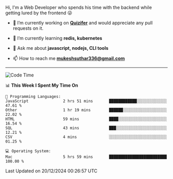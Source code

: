 Hi, I'm a Web Developer who spends his time with the backend while getting lured by the frontend 😜

- 🔭 I’m currently working on **[Quizifer](https://github.com/SutharMukesh/Quizifer/)** and would appreciate any pull requests on it.

- 🌱 I’m currently learning **redis, kubernetes**

- 💬 Ask me about **javascript, nodejs, CLI tools**

- 📫 How to reach me **mukeshsuthar336@gmail.com**

---
<!--START_SECTION:waka-->
![Code Time](http://img.shields.io/badge/Code%20Time-3%2C209%20hrs%2021%20mins-blue)

📊 **This Week I Spent My Time On** 

```text
💬 Programming Languages: 
JavaScript               2 hrs 51 mins       ████████████░░░░░░░░░░░░░   47.61 % 
Other                    1 hr 19 mins        ██████░░░░░░░░░░░░░░░░░░░   22.02 % 
HTML                     59 mins             ████░░░░░░░░░░░░░░░░░░░░░   16.54 % 
SQL                      43 mins             ███░░░░░░░░░░░░░░░░░░░░░░   12.21 % 
CSV                      4 mins              ░░░░░░░░░░░░░░░░░░░░░░░░░   01.25 % 

💻 Operating System: 
Mac                      5 hrs 59 mins       █████████████████████████   100.00 % 
```


 Last Updated on 20/12/2024 00:26:57 UTC
<!--END_SECTION:waka-->
